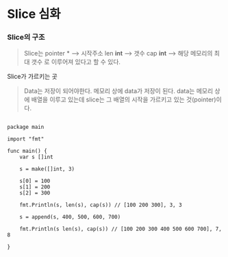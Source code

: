# Slice 심화
### Slice의 구조
>Slice는
pointer * --> 시작주소
len **int** --> 갯수
cap **int** --> 해당 메모리의 최대 갯수
로 이루어져 있다고 할 수 있다.

Slice가 가르키는 곳
>Data는 저장이 되어야한다.
메모리 상에 data가 저장이 된다.
data는 메모리 상에 배열을 이루고 있는데
slice는 그 배열의 시작을 가르키고 있는 것(pointer)이다.

<pre><code>
package main

import "fmt"

func main() {
    var s []int

    s = make([]int, 3)

    s[0] = 100
    s[1] = 200
    s[2] = 300

    fmt.Println(s, len(s), cap(s)) // [100 200 300], 3, 3

    s = append(s, 400, 500, 600, 700)

    fmt.Println(s len(s), cap(s)) // [100 200 300 400 500 600 700], 7, 8
    
}
</code></pre>